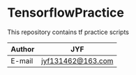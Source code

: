 TensorflowPractice
====
This repository contains tf practice scripts

|Author|JYF|
|---|---
|E-mail|jyf131462@163.com
